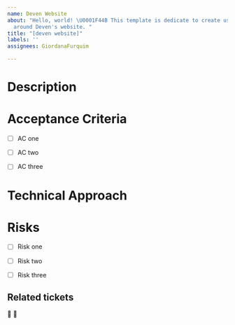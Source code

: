 ```yaml
---
name: Deven Website
about: "Hello, world! \U0001F44B This template is dedicate to create user stories
  around Deven's website. "
title: "[deven website]"
labels: ''
assignees: GiordanaFurquim

---
```


# Description





# Acceptance Criteria

- [ ] AC one
- [ ] AC two
- [ ] AC three



# Technical Approach






# Risks

- [ ] Risk one
- [ ] Risk two
- [ ] Risk three



##  Related tickets

📌
📌
